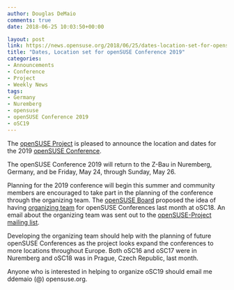```yaml
---
author: Douglas DeMaio
comments: true
date: 2018-06-25 10:03:50+00:00

layout: post
link: https://news.opensuse.org/2018/06/25/dates-location-set-for-opensuse-conference-2019/
title: "Dates, Location set for openSUSE Conference 2019"
categories:
- Announcements
- Conference
- Project
- Weekly News
tags:
- Germany
- Nuremberg
- opensuse
- openSUSE Conference 2019
- oSC19
---
```



The [openSUSE Project](https://www.opensuse.org/) is pleased to announce the location and dates for the 2019 [openSUSE Conference](https://events.opensuse.org/conference/oSC19).

The openSUSE Conference 2019 will return to the Z-Bau in Nuremberg, Germany, and be Friday, May 24, through Sunday, May 26.

Planning for the 2019 conference will begin this summer and community members are encouraged to take part in the planning of the conference through the organizing team. The [openSUSE Board](https://en.opensuse.org/openSUSE:Board) proposed the idea of having [organizing team](https://youtu.be/AI0TQckPrLw?t=18m41s) for openSUSE Conferences last month at oSC18. An email about the organizing team was sent out to the [openSUSE-Project mailing list](https://lists.opensuse.org/opensuse-project/2018-06/msg00001.html).

Developing the organizing team should help with the planning of future openSUSE Conferences as the project looks expand the conferences to more locations throughout Europe. Both oSC16 and oSC17 were in Nuremberg and oSC18 was in Prague, Czech Republic, last month.

Anyone who is interested in helping to organize oSC19 should email me ddemaio (@) opensuse.org.		
